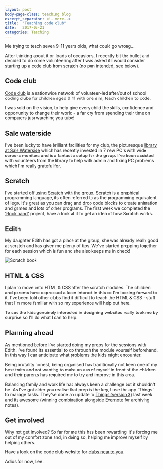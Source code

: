 ```yaml
---
layout: post
body-page-class: teaching blog
excerpt_separator: <!--more-->
title:  "Teaching code club"
date:   2017-05-21
categories: Teaching
---
```


Me trying to teach seven 9-11 years olds, what could go wrong...

<!--more-->
After thinking about it on loads of occasions, I recently bit the bullet and decided to do some volunteering after I was asked if I would consider starting up a code club from scratch (no pun intended, see below).

## Code club

<a href="https://www.codeclub.org.uk/">Code club</a> is a nationwide network of volunteer-led after/out of school coding clubs for children aged 9-11 with one aim, teach children to code.

I was sold on the vision, to help give every child the skills, confidence and opportunity to change their world - a far cry from spending their time on computers just watching you tube!

## Sale waterside

I've been lucky to have brilliant facilities for my club, the picturesque <a href="http://www.trafford.gov.uk/residents/leisure-and-lifestyle/libraries/libraries-in-trafford/sale-library.aspx">library at Sale Waterside</a> which has recently invested in 7 new PC's with wide screens monitors and is a fantastic setup for the group.  I've been assisted with volunteers from the library to help with admin and fixing PC problems which I'm really grateful for.

## Scratch

I've started off using <a href="https://scratch.mit.edu/">Scratch</a> with the group, Scratch is a graphical programming language, its often referred to as the programming equivalent of lego.  It's great as you can drag and drop code blocks to create animation and games and lots of other programs.  The first week we completed the <a href="https://scratch.mit.edu/projects/26741186/#editor">'Rock band'</a> project, have a look at it to get an idea of how Scratch works.


## Edith

My daughter Edith has got a place at the group, she was already really good at scratch and has given me plenty of tips.  We've started prepping together for each session which is fun and she also keeps me in check!

<img src="https://s3-eu-west-1.amazonaws.com/eskimo/edith-code-club.jpg" alt="Scratch book" >

## HTML & CSS
I plan to move onto HTML & CSS after the scratch modules.  The children and parents have expressed a keen interest in this so I'm looking forward to it.  I've been told other clubs find it difficult to teach the HTML & CSS - stuff that I'm more familiar with so my experience will help out here.

To see the kids genuinely interested in designing websites really took me by surprise so I'll do what I can to help.

## Planning ahead
As mentioned before I've started doing my preps for the sessions with Edith.  I've found its essential to go through the module yourself beforehand.  In this way I can anticipate what problems the kids might encounter.  

Being brutality honest, being organised has traditionally not been one of my best traits and not wanting to make an ass of myself in front of the children and their parents has required me to try and improve in this area.  

Balancing family and work life has always been a challenge but it shouldn't be. As I've got older you realise that prep is the key, I use the app 'Things' to manage tasks.  They've done an update to <a href="https://culturedcode.com/things/">Things (version 3)</a> last week and its awesome (winning combination alongside <a href="https://evernote.com/">Evernote</a> for archiving notes).  

## Get involved
Why not get involved?  So far for me this has been rewarding, it's forcing me out of my comfort zone and, in doing so, helping me improve myself by helping others. 

Have a look on the code club website for <a href="https://www.codeclub.org.uk/find-a-club">clubs near to you</a>.

Adios for now, Lee.